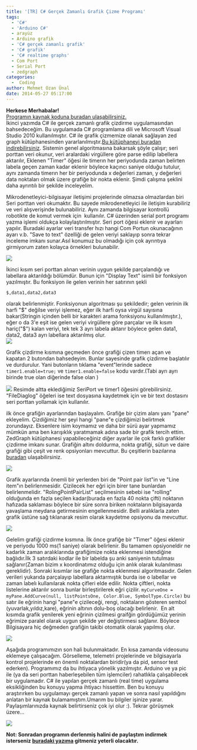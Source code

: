 ```yaml
---
title: '[TR] C# Gerçek Zamanlı Grafik Çizme Programı'
tags:
  - 'C#'
  - 'Arduino C#'
  - arayüz
  - Arduino grafik
  - 'C# gerçek zamanlı grafik'
  - 'C# grafik'
  - 'C# realtime graphs'
  - Com Port
  - Serial Port
  - zedgraph
categories:
  -  Coding
author: Mehmet Ozan Ünal
date: 2014-05-27 05:17:00
---
```


**Herkese Merhabalar!**\
[Programın kaynak koduna buradan ulaşabilirsiniz.](https://github.com/mozanunal/serialPortGrapher)\
İkinci yazımda C# ile gerçek zamanlı grafik çizdirme uygulamasından
bahsedeceğim. Bu uygulamada C# programlama dili ve Microsoft Visual Studio 2010
kullanılmıştır. C# ile grafik çizmemize olanak sağlayan zed graph
kütüphanesinden
yararlanılmıştır.[Bu kütüphaneyi buradan indirebilirsiniz](https://zedgraph.sourceforge.net/index.html).
Sistemin genel algoritmasına bakarsak şöyle çalışır; seri porttan veri okunur,
veri aralardaki virgüllere göre parse edilip labellera aktarılır, Eklenen
"Timer" öğesi ile timerın her periyodunda zaman belirten labela geçen zaman
kadar eklenir böylece kaçıncı saniye olduğu tutulur, aynı zamanda timerın her
bir periyodunda x değerleri zaman, y değerleri data noktaları olmak üzere
grafiğe bir nokta eklenir. Şimdi çalışma şeklini daha ayrıntılı bir şekilde
inceleyelim.

Mikrodenetleyici-bilgisayar iletişimi projelerinde olmazsa olmazlardan biri Seri
porttan veri okumaktır. Bu sayede mikrodenetleyici ile iletişim kurabiliriz ve
veri alışverişinde bulunabiliriz. Aynı zamanda bilgisayar kontrollü robotikte de
komut vermek için  kullanılır. C# üzerinden serial port programı yazma işlemi
oldukça kolaylaştırılmıştır. Seri port öğesi eklenir ve ayarları yapılır.
Buradaki ayarlar veri transfer hızı hangi Com Portun okunacağının ayarı v.b.
"Save to text" özelliği de gelen veriyi saklayıp sonra tekrar inceleme imkanı
sunar.Asıl konumuz bu olmadığı için çok ayrıntıya girmiyorum zaten kolayca
örnekleri bulunabilir.

![](https://3.bp.blogspot.com/-OpTteyKRPkw/U4JijZMfddI/AAAAAAAAACo/Rw1kmXUUXNY/s720/Ekran+Al%C4%B1nt%C4%B1s%C4%B1.PNG)

İkinci kısım seri porttan alınan verinin uygun şekilde parçalandığı ve labellara
aktarıldığı bölümdür. Bunun için "Display Text" isimli bir fonksiyon
yazılmıştır. Bu fonksiyon ile gelen verinin her satırının şekli

```
$,data1,data2,data3
```

olarak belirlenmiştir. Fonksiyonun algoritması şu şekildedir; gelen verinin ilk
harfi "\$" değilse veriyi işlemez, eğer ilk harfi oysa virgül sayısına
bakar(Stringin içinden belli bir karakteri arama fonksiyonu kullanılmıştır.),
eğer o da 3'e eşit ise gelen veriyi virgüllere göre parçalar ve ilk kısım
hariç("$") kalan veriyi, tek tek 3 ayrı labela aktarır böylece gelen data1,
data2, data3 ayrı labellara aktarılmış olur.\
![](https://3.bp.blogspot.com/-igLoVYnnakU/U4JtR9fQCeI/AAAAAAAAADU/xnl9DY_IYns/s720/4.PNG)

Grafik çizdirme kısmına geçmeden önce grafiği çizen timerı açan ve kapatan 2
butondan bahsedeyim. Bunlar sayesinde grafik çizdirme başlatılır ve durdurulur.
Yani butonların tıklama "event"lerinde sadece `timer1.enable=true;` ve
`timer1.enable=false` kodu vardır.(Tabi ayrı ayrı birinde true olan diğerinde
false olan )

![](https://2.bp.blogspot.com/-g9su7CqID_0/U4JtS_cz0fI/AAAAAAAAADI/nbJVSsGaQP8/s720/Ekran+Al%C4%B1nt%C4%B1s%C4%B1565.PNG)
Resimde altta eklediğimiz SeriPort ve timer1 öğesini görebilirsiniz.
"FileDiaglog" öğeleri ise text dosyasına kaydetmek için ve bir text dostasını
seri porttan yollamak için kullanılır.

ilk önce grafiğin ayarlarından başlayalım. Grafiğe bir çizim alanı yanı "pane"
ekleyelim. Çizdiğimiz her şeyi hangi "pane"e çizdiğimizi belirtmek zorundayız.
Eksenlere isim koymamız ve daha bir sürü ayar yapmamız mümkün ama ben karışıklık
yaratmamak adına sade bir grafik tercih ettim. ZedGraph kütüphanesi
yapabileceğiniz diğer ayarlar ile çok farklı grafikler çizdirme imkanı sunar.
Grafiğin altını doldurma, nokta grafiği, sütun ve daire grafiği gibi çeşit ve
renk opsiyonları mevcuttur. Bu çeşitlerin bazılarına
[buradan](https://zedgraph.sourceforge.net/samples.html) ulaşabilirsiniz.

![](https://2.bp.blogspot.com/-BnQhYNdpYpY/U4PawOllbuI/AAAAAAAAADo/1qVUP9OzlL0/s720/Ekran+Al%C4%B1nt%C4%B1s%C4%B1.PNG)

Grafik ayarlarında önemli bir yerlerden biri de "Point pair list"in ve "Line
item"ın belirlenmesidir. Çizilecek her eğri için birer tane bunlardan
belirlenmelidir. "RolingPointPairList" seçilmesinin sebebi ise "rolling"
olduğunda en fazla seçilen kadar(burada en fazla 40 nokta çifti) noktanın
hafızada saklaması böylece bir süre sonra biriken noktaların bilgisayarda
yavaşlama meydana getirmesinin engellenmesidir. Belli aralıklarla zaten grafik
üstüne sağ tıklanarak resim olarak kaydetme opsiyonu da mevcuttur.

![](https://1.bp.blogspot.com/-hAOgV5UrDXo/U4JtR8Rk6eI/AAAAAAAAAC4/A-FNsqx61S0/s720/3.PNG)

Gelelim grafiği çizdirme kısmına. İlk önce grafiğe bir "Timer" öğesi eklenir ve
periyodu 1000 ms(1 saniye) olarak belirlenir. Bu tamamen opsiyoneldir ne
kadarlık zaman aralıklarında grafiğimize nokta eklenmesi istendiğine
bağlıdır.İlk 3 satırdaki kodlar ile bir labelda şu anki saniyenin tutulması
sağlanır(Zaman bizim x koordinatımız olduğu için anlık olarak kulanılması
gereklidir). Sonraki kısımlar ise grafiğe nokta eklenmesi algoritmasıdır. Gelen
verileri yukarıda parçalayıp labellara aktarmıştık burda ise o labellar ve zaman
labelı kullanılarak nokta çifleri elde edilir. Nokta çiftleri, nokta listelerine
aktarılır sonra bunlar birleştirilerek eğri çizilir.
`myCurveOne = myPane.AddCurve(null, listPointsOne, Color.Blue, SymbolType.Circle)`
bu satır ile eğrinin hangi "pane"e çizileceği, rengi, noktaların gösteren sembol
(yuvarlak,yıldız,kare), eğrinin altının dolu-boş olacağı belirlenir.  En alt
kısımda grafik yenilerek yeni eğrinin çizilmesi graifğin gördüğümüz yerinin
eğrimize paralel olarak uygun şekilde yer değiştirmesi sağlanır. Böylece
Bilgisayara hiç değmeden grafiğin takibi otomatik olarak yapılmış olur.

![](https://3.bp.blogspot.com/-9A-D0jYFs-A/U4JtRxN2SNI/AAAAAAAAAC8/0UROIHsdApY/s720/5.PNG)

Aşağıda programımızın son hali bulunmaktadır. En kısa zamanda videosunu eklemeye
çalışacağım. Görselleme, telemetri projelerinde ve bilgisayarla kontrol
projelerinde en önemli noktalardan biridir(ya da pid, sensor test ederken).
Programımız da bu ihtiyaca yönelik yazılmıştır. Arduino ve ya pic ile (ya da
seri porttan haberleşebilen tüm işlemciler) rahatlıkla çalışabilecek bir
uygulamadır. C# ile yapılan gerçek zamanlı (real time) uygulama eksikliğinden bu
konuyu yapma ihtiyacı hissettim. Ben bu konuyu araştırırken bu uygulamayı gerçek
zamanlı yapan ve sonra nasıl yapıldığını anlatan bir kaynak bulamamıştım.Umarım
bu bilgiler işinize yarar. Paylaşımlarınızda kaynak belirtirseniz çok iyi olur
:). Tekrar görüşmek üzere...

![](https://4.bp.blogspot.com/-u9gyY6u78Ks/U4PnbJauzrI/AAAAAAAAAD4/hAhFH7f7JPo/s720/Ekran+Al%C4%B1nt%C4%B1s%C4%B12.PNG)

**Not: Sonradan programın derlenmiş halini de paylaştım indirmek isterseniz
[buradaki yazıma](https://mozanunal.com/2014/12/serial-port-grapher/) gitmeniz
yeterli olacaktır.**
